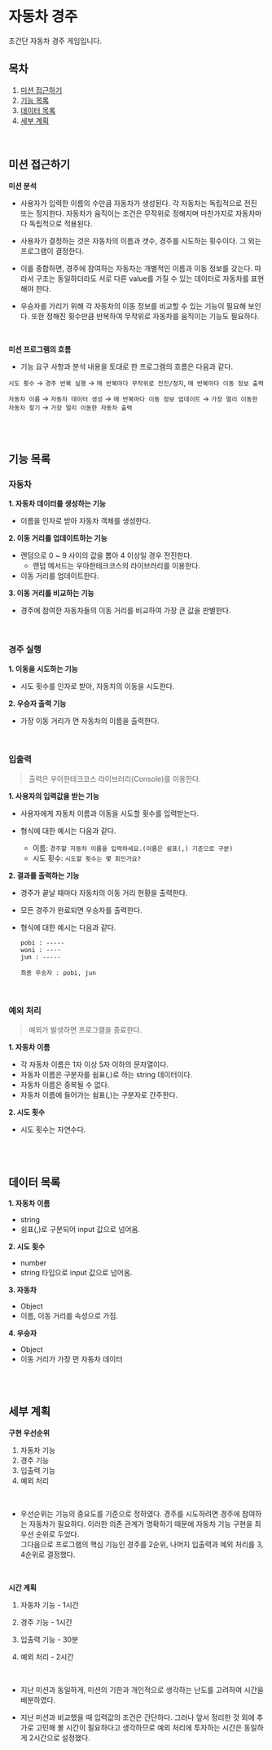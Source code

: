 # 자동차 경주

초간단 자동차 경주 게임입니다.

## 목차

1. [미션 접근하기](#미션-접근하기)
2. [기능 목록](#기능-목록)
3. [데이터 목록](#데이터-목록)
4. [세부 계획](#세부-계획)

<br>

## 미션 접근하기

**미션 분석**

- 사용자가 입력한 이름의 수만큼 자동차가 생성된다. 각 자동차는 독립적으로 전진 또는 정지한다. 자동차가 움직이는 조건은 무작위로 정해지며 마찬가지로 자동차마다 독립적으로 적용된다.

- 사용자가 결정하는 것은 자동차의 이름과 갯수, 경주를 시도하는 횟수이다. 그 외는 프로그램이 결정한다.

- 이를 종합하면, 경주에 참여하는 자동차는 개별적인 이름과 이동 정보를 갖는다. 따라서 구조는 동일하더라도 서로 다른 value를 가질 수 있는 데이터로 자동차를 표현해야 한다.

- 우승자를 가리기 위해 각 자동차의 이동 정보를 비교할 수 있는 기능이 필요해 보인다. 또한 정해진 횟수만큼 반복하여 무작위로 자동차를 움직이는 기능도 필요하다.

<br>

**미션 프로그램의 흐름**

- 기능 요구 사항과 분석 내용을 토대로 한 프로그램의 흐름은 다음과 같다.

`시도 횟수` → `경주 반복 실행` → `매 반복마다 무작위로 전진/정지`, `매 반복마다 이동 정보 출력`

`자동차 이름` → `자동차 데이터 생성` → `매 반복마다 이동 정보 업데이트` → `가장 멀리 이동한 자동차 찾기` → `가장 멀리 이동한 자동차 출력`

<br>
<br>

## 기능 목록

### 자동차

**1. 자동차 데이터를 생성하는 기능**

- 이름을 인자로 받아 자동차 객체를 생성한다.

**2. 이동 거리를 업데이트하는 기능**

- 랜덤으로 0 ~ 9 사이의 값을 뽑아 4 이상일 경우 전진한다.
  - 랜덤 메서드는 우아한테크코스의 라이브러리를 이용한다.
- 이동 거리를 업데이트한다.

**3. 이동 거리를 비교하는 기능**

- 경주에 참여한 자동차들의 이동 거리를 비교하여 가장 큰 값을 판별한다.

<br>

### 경주 실행

**1. 이동을 시도하는 기능**

- 시도 횟수를 인자로 받아, 자동차의 이동을 시도한다.

**2. 우승자 출력 기능**

- 가장 이동 거리가 먼 자동차의 이름을 출력한다.

<br>

### 입출력

> 출력은 우아한테크코스 라이브러리(Console)를 이용한다.

**1. 사용자의 입력값을 받는 기능**

- 사용자에게 자동차 이름과 이동을 시도할 횟수를 입력받는다.

- 형식에 대한 예시는 다음과 같다.
  - 이름: `경주할 자동차 이름을 입력하세요.(이름은 쉼표(,) 기준으로 구분)`
  - 시도 횟수: `시도할 횟수는 몇 회인가요?`

**2. 결과를 출력하는 기능**

- 경주가 끝날 때마다 자동차의 이동 거리 현황을 출력한다.

- 모든 경주가 완료되면 우승자를 출력한다.

- 형식에 대한 예시는 다음과 같다.
  ```
  pobi : -----
  woni : ----
  jun : -----
  ```
  ```
  최종 우승자 : pobi, jun
  ```

<br>

### 예외 처리

> 예외가 발생하면 프로그램을 종료한다.

**1. 자동차 이름**

- 각 자동차 이름은 1자 이상 5자 이하의 문자열이다.
- 자동차 이름은 구분자를 쉼표(,)로 하는 string 데이터이다.
- 자동차 이름은 중복될 수 없다.
- 자동차 이름에 들어가는 쉼표(,)는 구분자로 간주한다.

**2. 시도 횟수**

- 시도 횟수는 자연수다.

<br>
<br>

## 데이터 목록

**1. 자동차 이름**

- string
- 쉼표(,)로 구분되어 input 값으로 넘어옴.

**2. 시도 횟수**

- number
- string 타입으로 input 값으로 넘어옴.

**3. 자동차**

- Object
- 이름, 이동 거리를 속성으로 가짐.

**4. 우승자**

- Object
- 이동 거리가 가장 먼 자동차 데이터

<br>
<br>

## 세부 계획

**구현 우선순위**

1. 자동차 기능
2. 경주 기능
3. 입출력 기능
4. 예외 처리

<br>

- 우선순위는 기능의 중요도를 기준으로 정하였다. 경주를 시도하려면 경주에 참여하는 자동차가 필요하다. 이러한 의존 관계가 명확하기 때문에 자동차 기능 구현을 최우선 순위로 두었다.  
  그다음으로 프로그램의 핵심 기능인 경주를 2순위, 나머지 입출력과 예외 처리를 3, 4순위로 결정했다.

<br>

**시간 계획**

1. 자동차 기능 - 1시간

2. 경주 기능 - 1시간

3. 입출력 기능 - 30분

4. 예외 처리 - 2시간

<br>

- 지난 미션과 동일하게, 미션의 기한과 개인적으로 생각하는 난도를 고려하여 시간을 배분하였다.

- 지난 미션과 비교했을 때 입력값의 조건은 간단하다. 그러나 앞서 정리한 것 외에 추가로 고민해 볼 시간이 필요하다고 생각하므로 예외 처리에 투자하는 시간은 동일하게 2시간으로 설정했다.
